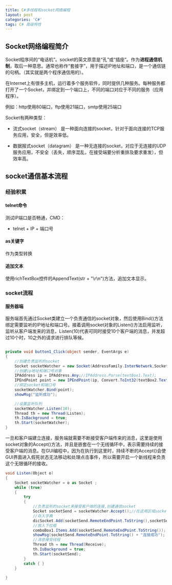 ```yaml
---
title: C#多线程和socket网络编程
layout: post
categories: 'C#'
tags: C# 高级特性
---
```


## Socket网络编程简介

Socket程序间的“电话机”。socket的英文原意是“孔”或“插座”。作为<b>进程通信机制</b>，取后一种意思。通常也称作“套接字”，用于描述IP地址和端口，是一个通信链的句柄。（其实就是两个程序通信用的）。

在Internet上有很多主机，运行着多个服务软件，同时提供几种服务。每种服务都打开了一个Socket，并绑定到一个端口上，不同的端口对应于不同的服务（应用程序）。

例如：http使用80端口，ftp使用21端口，smtp使用25端口

Socket有两种类型：
* 流式socket（stream）
是一种面向连接的socket，针对于面向连接的TCP服务应用，安全，但是效率低。

* 数据报式socket（datagram）
是一种无连接的socket，对应于无连接的UDP服务应用，不安全（丢失，顺序混乱，在接受端要分析重排及要求重发），但效率高。

## socket通信基本流程

### 经验积累
#### telnet命令
测试IP端口是否畅通，CMD：
* telnet + IP + 端口号
#### as关键字
作为类型转换
#### 追加文本
使用richTextBox控件的AppendText(str + "\r\n")方法，追加文本显示。

### socket流程

#### 服务器端

服务端首先通过Socket类建立一个负责通信的socket对象，然后使用Bind()方法绑定需要监听的IP地址和端口号。接着调用socket对象的Listen()方法启用监听，监听从客户端发来的消息，Listen(10)代表可同时接受10个客户端的消息，并发超过10个时，10之外的请求进行排队等候。

```c#

private void button1_Click(object sender, EventArgs e)
{
    //创建负责监听的socket
    Socket socketWatcher = new Socket(AddressFamily.InterNetwork,SocketType.Stream,ProtocolType.Tcp);
    //创建ip地址和端口号对象
    IPAddress ip = IPAddress.Any;//IPAddress.Parse(textBox1.Text);
    IPEndPoint point = new IPEndPoint(ip, Convert.ToInt32(textBox2.Text));
    //绑定socket和端口号
    socketWatcher.Bind(point);
    showMsg("监听成功");

    //设置监听队列
    socketWatcher.Listen(10);   
    Thread th = new Thread(Listen);
    th.IsBackground = true;
    th.Start(socketWatcher);
}

```

一旦和客户端建立连接，服务端就需要不断接受客户端传来的消息，这里是使用socket对象的Accept()方法，并且是嵌套在一个无线循环中，表示需要持续的接受客户端的消息。在GUI编程中，因为在执行到这里时，持续不断的Accept()会使GUI界面进入假死状态无法移动和处理点击事件，所以需要开启一个新线程来负责这个无限循环的接收。

```c#
void Listen(Object o)
{
    Socket socketWatcher = o as Socket ;
    while (true)
    {
        try
        {
            //负责监听的socket来接受客户端的连接,创建通信socket
            Socket socketSend = socketWatcher.Accept();//在这用区域socket,不要用全局，
            //存入字典
            dicSocket.Add(socketSend.RemoteEndPoint.ToString(),socketSend);
            //放入下拉框
            comboBox1.Items.Add(socketSend.RemoteEndPoint.ToString());
            showMsg(socketSend.RemoteEndPoint.ToString() + "连接成功");
            //消息接受线程
            Thread th = new Thread(Receive);
            th.IsBackground = true;
            th.Start(socketSend);
        }
        catch { }
    }
    
}
```